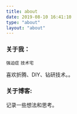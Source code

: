 ```yaml
---
title: about
date: 2019-08-10 16:41:10
type: "about"
layout: "about"
---
```

### 关于我：

`强迫症`
`技术宅`

                   
喜欢折腾、DIY、钻研技术。。

### 关于博客:

记录一些想法和思考。    